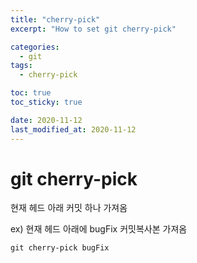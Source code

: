 ```yaml
---
title: "cherry-pick"
excerpt: "How to set git cherry-pick"

categories:
  - git
tags:
  - cherry-pick

toc: true
toc_sticky: true

date: 2020-11-12
last_modified_at: 2020-11-12
---
```


# git cherry-pick

현재 헤드 아래 커밋 하나 가져옴

ex) 현재 헤드 아래에 bugFix 커밋복사본 가져옴
```
git cherry-pick bugFix
```

